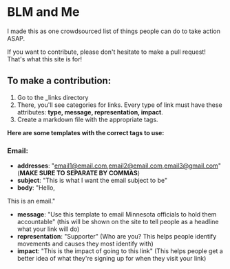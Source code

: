 # BLM and Me

I made this as one crowdsourced list of things people can do to take action ASAP.

If you want to contribute, please don't hesitate to make a pull request! That's what this site is for! 

## To make a contribution:

1) Go to the \_links directory
2) There, you'll see categories for links. Every type of link must have these attributes: **type, message, representation, impact**. 
3) Create a markdown file with the appropriate tags. 

**Here are some templates with the correct tags to use:**

### Email:
- **addresses**: "email1@email.com,email2@email.com,email3@gmail.com" (**MAKE SURE TO SEPARATE BY COMMAS**)
- **subject**: "This is what I want the email subject to be"
- **body**: "Hello,

This is an email."
- **message**: "Use this template to email Minnesota officials to hold them accountable" (this will be shown on the site to tell people as a headline what your link will do)
- **representation**: "Supporter" (Who are you? This helps people identify movements and causes they most identify with)
- **impact**: "This is the impact of going to this link" (This helps people get a better idea of what they're signing up for when they visit your link)

